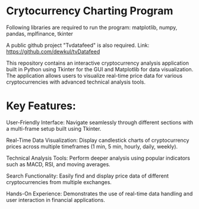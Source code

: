 # Crytocurrency Charting Program

Following libraries are required to run the program: matplotlib, numpy, pandas, mplfinance, tkinter

A public github project "Tvdatafeed" is also required. Link: https://github.com/dewkul/tvDatafeed

This repository contains an interactive cryptocurrency analysis application built in Python using Tkinter for the GUI and Matplotlib for data visualization. The application allows users to visualize real-time price data for various cryptocurrencies with advanced technical analysis tools.

# Key Features:

User-Friendly Interface: Navigate seamlessly through different sections with a multi-frame setup built using Tkinter.

Real-Time Data Visualization: Display candlestick charts of cryptocurrency prices across multiple timeframes (1 min, 5 min, hourly, daily, weekly).

Technical Analysis Tools: Perform deeper analysis using popular indicators such as MACD, RSI, and moving averages.

Search Functionality: Easily find and display price data of different cryptocurrencies from multiple exchanges.

Hands-On Experience: Demonstrates the use of real-time data handling and user interaction in financial applications.
